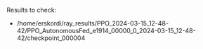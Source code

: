 Results to check:
- /home/erskordi/ray_results/PPO_2024-03-15_12-48-42/PPO_AutonomousFed_e1914_00000_0_2024-03-15_12-48-42/checkpoint_000004
